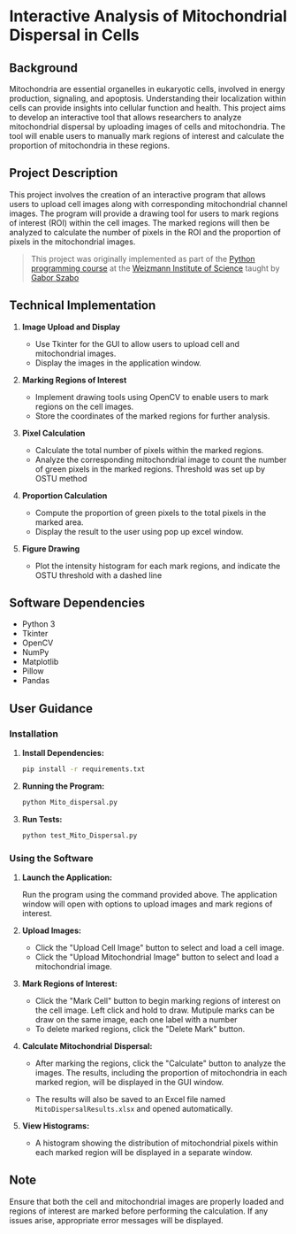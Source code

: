 # Interactive Analysis of Mitochondrial Dispersal in Cells

## Background

Mitochondria are essential organelles in eukaryotic cells, involved in energy production, signaling, and apoptosis. Understanding their localization within cells can provide insights into cellular function and health. This project aims to develop an interactive tool that allows researchers to analyze mitochondrial dispersal by uploading images of cells and mitochondria. The tool will enable users to manually mark regions of interest and calculate the proportion of mitochondria in these regions.

## Project Description

This project involves the creation of an interactive program that allows users to upload cell images along with corresponding mitochondrial channel images. The program will provide a drawing tool for users to mark regions of interest (ROI) within the cell images. The marked regions will then be analyzed to calculate the number of pixels in the ROI and the proportion of pixels in the mitochondrial images.

> This project was originally implemented as part of the [Python programming course](https://github.com/szabgab/wis-python-course-2024-04)
> at the [Weizmann Institute of Science](https://www.weizmann.ac.il/) taught by [Gabor Szabo](https://szabgab.com/)


## Technical Implementation

1. **Image Upload and Display**

   - Use Tkinter for the GUI to allow users to upload cell and mitochondrial images.
   - Display the images in the application window.

2. **Marking Regions of Interest**

   - Implement drawing tools using OpenCV to enable users to mark regions on the cell images.
   - Store the coordinates of the marked regions for further analysis.

3. **Pixel Calculation**

   - Calculate the total number of pixels within the marked regions.
   - Analyze the corresponding mitochondrial image to count the number of green pixels in the marked regions. Threshold was set up by OSTU method

4. **Proportion Calculation**

   - Compute the proportion of green pixels to the total pixels in the marked area.
   - Display the result to the user using pop up excel window.

5. **Figure Drawing**

   - Plot the intensity histogram for each mark regions, and indicate the OSTU threshold with a dashed line

## Software Dependencies

- Python 3
- Tkinter
- OpenCV
- NumPy
- Matplotlib
- Pillow
- Pandas

## User Guidance

### Installation

1. **Install Dependencies:**

    ```bash
    pip install -r requirements.txt
    ```

2. **Running the Program:**

    ```bash
    python Mito_dispersal.py
    ```

3. **Run Tests:**

    ```bash
    python test_Mito_Dispersal.py
    ```

### Using the Software

1. **Launch the Application:**

    Run the program using the command provided above. The application window will open with options to upload images and mark regions of interest.

2. **Upload Images:**

    - Click the "Upload Cell Image" button to select and load a cell image.
    - Click the "Upload Mitochondrial Image" button to select and load a mitochondrial image.

3. **Mark Regions of Interest:**

    - Click the "Mark Cell" button to begin marking regions of interest on the cell image. Left click and hold to draw. Mutipule marks can be draw on the same image, each one label with a number
    - To delete marked regions, click the "Delete Mark" button.

4. **Calculate Mitochondrial Dispersal:**

    - After marking the regions, click the "Calculate" button to analyze the images. The results, including the proportion of mitochondria in each marked region, will be displayed in the GUI window.

    - The results will also be saved to an Excel file named `MitoDispersalResults.xlsx` and opened automatically.

5. **View Histograms:**

    - A histogram showing the distribution of mitochondrial pixels within each marked region will be displayed in a separate window.

## Note

Ensure that both the cell and mitochondrial images are properly loaded and regions of interest are marked before performing the calculation. If any issues arise, appropriate error messages will be displayed.


